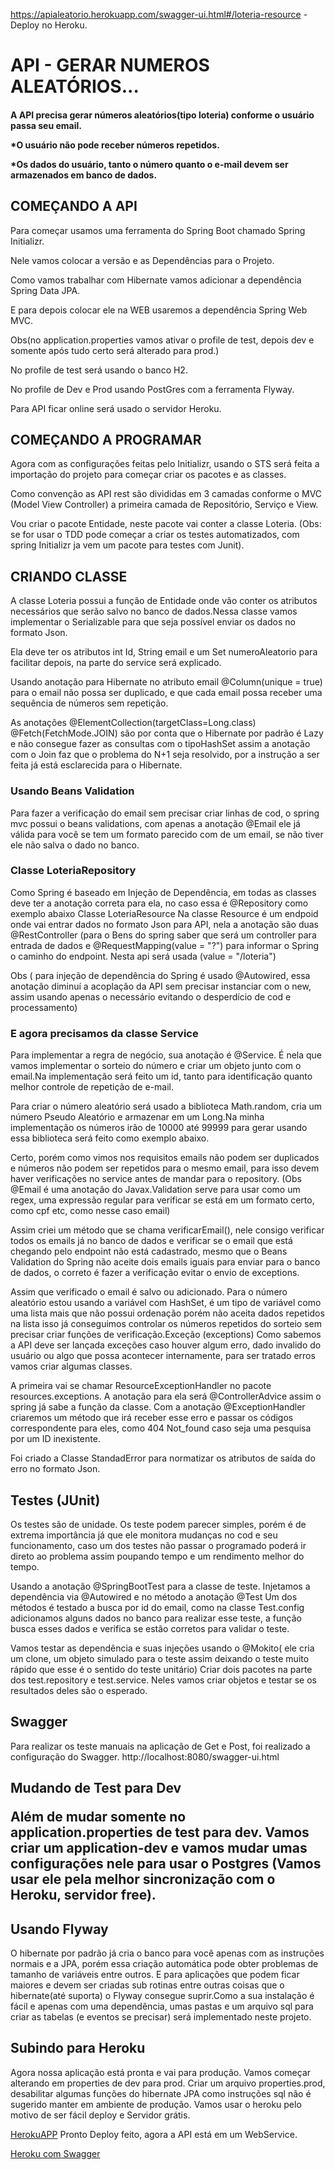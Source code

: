 https://apialeatorio.herokuapp.com/swagger-ui.html#/loteria-resource  -  Deploy no Heroku.


<h1><b>API - GERAR NUMEROS ALEATÓRIOS...</b></h1>

<h4>A API precisa gerar números aleatórios(tipo loteria) conforme o usuário passa seu email.
  
*O usuário não pode receber números repetidos.

*Os dados do usuário, tanto o número quanto o e-mail devem ser armazenados em banco
de dados.<h4>


<h2>COMEÇANDO A API</h2>

Para começar usamos uma ferramenta do Spring Boot chamado Spring Initializr.

Nele vamos colocar a versão e as Dependências para o Projeto.

Como vamos trabalhar com Hibernate vamos adicionar a dependência Spring Data JPA.

E para depois colocar ele na WEB usaremos a dependência Spring Web MVC.

Obs(no application.properties vamos ativar o profile de test, depois dev e somente após tudo certo será alterado para prod.)

No profile de test será usando o banco H2.

No profile de Dev e Prod usando PostGres com a ferramenta Flyway.

Para API ficar online será usado o servidor Heroku.

<h2>COMEÇANDO A PROGRAMAR</h2>

Agora com as configurações feitas pelo Initializr, usando o STS será feita a importação do
projeto para começar criar os pacotes e as classes.

Como convenção as API rest são divididas em 3 camadas conforme o MVC (Model View Controller) a primeira camada de Repositório, Serviço e View.

Vou criar o pacote Entidade, neste pacote vai conter a classe Loteria. (Obs: se for usar o TDD pode começar a criar os testes automatizados, com spring Initializr
ja vem um pacote para testes com Junit).

<h2>CRIANDO CLASSE</h2>
  
A classe Loteria possui a função de Entidade onde vão conter os atributos necessários que serão salvo no banco de dados.Nessa classe vamos implementar o Serializable para que seja possível enviar os dados no formato Json.

Ela deve ter os atributos int Id, String email e um Set<Long> numeroAleatorio para facilitar
depois, na parte do service será explicado. 
  
Usando anotação para Hibernate no atributo email @Column(unique = true) para o email
não possa ser duplicado, e que cada email possa receber uma sequência de números sem
repetição.

As anotações @ElementCollection(targetClass=Long.class) @Fetch(FetchMode.JOIN) são
por conta que o Hibernate por padrão é Lazy e não consegue fazer as consultas com o tipoHashSet assim a anotação com o Join faz que o problema do N+1 seja resolvido, por a
instrução a ser feita já está esclarecida para o Hibernate.

<h3>Usando Beans Validation</h3>
  
Para fazer a verificação do email sem precisar criar linhas de cod, o spring mvc possui o beans validations, com apenas a anotação @Email ele já válida para você se tem um
formato parecido com de um email, se não tiver ele não salva o dado no banco. 

<h3>Classe LoteriaRepository</h3>
  
Como Spring é baseado em Injeção de Dependência, em todas as classes deve ter a anotação correta para ela, no caso essa é @Repository como exemplo abaixo Classe LoteriaResource
Na classe Resource é um endpoid onde vai entrar dados no formato Json para API, nela a anotação são duas @RestController (para o Bens do spring saber que será um controller para entrada de dados e @RequestMapping(value = "?") para informar o Spring o caminho do endpoint. Nesta api será usada (value = "/loteria")

Obs ( para injeção de dependência do Spring é usado @Autowired, essa anotação diminuí a acoplação da API sem precisar instanciar com o new, assim usando apenas o necessário evitando o desperdício de cod e processamento)

<h3>E agora precisamos da classe Service</h3>
  
Para implementar a regra de negócio, sua anotação é @Service. É nela que vamos implementar o sorteio do número e criar um objeto junto com o email.Na implementação será feito um id, tanto para identificação quanto melhor controle de repetição de e-mail. 

Para criar o número aleatório será usado a biblioteca Math.random, cria um número Pseudo Aleatório e armazenar em um Long.Na minha implementação os números irão de 10000 até 99999 para gerar usando essa biblioteca será feito como exemplo abaixo.

Certo, porém como vimos nos requisitos emails não podem ser duplicados e números não podem ser repetidos para o mesmo email, para isso devem haver verificações no service
antes de mandar para o repository.
(Obs @Email é uma anotação do Javax.Validation serve para usar como um regex, uma expressão regular para verificar se está em um formato certo, como cpf etc, como nesse
caso email)

Assim criei um método que se chama verificarEmail(), nele consigo verificar todos os emails já no banco de dados e verificar se o email que está chegando pelo endpoint não está
cadastrado, mesmo que o Beans Validation do Spring não aceite dois emails iguais para enviar para o banco de dados, o correto é fazer a verificação evitar o envio de exceptions.

Assim que verificado o email é salvo ou adicionado. Para o número aleatório estou usando a variável com HashSet, é um tipo de variável como uma lista mais que não possui
ordenação porém não aceita dados repetidos na lista isso já conseguimos controlar os números repetidos do sorteio sem precisar criar funções de verificação.Exceção (exceptions)
Como sabemos a API deve ser lançada exceções caso houver algum erro, dado invalido do usuário ou algo que possa acontecer internamente, para ser tratado erros vamos criar
algumas classes.

A primeira vai se chamar ResourceExceptionHandler no pacote resources.exceptions. A anotação para ela será @ControllerAdvice assim o spring já sabe a função da classe.
Com a anotação @ExceptionHandler criaremos um método que irá receber esse erro e passar os códigos correspondente para eles, como 404 Not_found caso seja uma pesquisa
por um ID inexistente.

Foi criado a Classe StandadError para normatizar os atributos de saída do erro no formato Json.

<h2>Testes (JUnit)</h2>
  
Os testes são de unidade. Os teste podem parecer simples, porém é de extrema importância já que ele monitora mudanças no cod e seu funcionamento, caso um dos testes
não passar o programado poderá ir direto ao problema assim poupando tempo e um rendimento melhor do tempo.
  
Usando a anotação @SpringBootTest para a classe de teste.
Injetamos a dependência via @Autowired e no método a anotação @Test Um dos métodos é testado a busca por id do email, como na classe Test.config adicionamos alguns dados no banco para realizar esse teste, a função busca esses dados e verifica se estão corretos para validar o teste.
  
Vamos testar as dependência e suas injeções usando o @Mokito( ele cria um clone, um objeto simulado para o teste assim deixando o teste muito rápido que esse é o sentido do
teste unitário) 
Criar dois pacotes na parte dos test.repository e test.service. Neles vamos criar objetos e testar se os resultados deles são o esperado.
  
<h2>Swagger</h2>
  
Para realizar os teste manuais na aplicação de Get e Post, foi realizado a configuração do Swagger. http://localhost:8080/swagger-ui.html

<h2>Mudando de Test para Dev
  
Além de mudar somente no application.properties de test para dev.
Vamos criar um application-dev e vamos mudar umas configurações nele para usar o Postgres (Vamos usar ele pela melhor sincronização com o Heroku, servidor free).

<h2>Usando Flyway</h2>
  
O hibernate por padrão já cria o banco para você apenas com as instruções normais e a JPA, porém essa criação automática pode obter problemas de tamanho de variáveis entre
outros. E para aplicações que podem ficar maiores e devem ser criadas sub rotinas entre outras coisas que o hibernate(até suporta) o Flyway consegue suprir.Como a sua instalação é fácil e apenas com uma dependência, umas pastas e um arquivo sql para criar as tabelas (e eventos se precisar) será implementado neste projeto.
  
<h2>Subindo para Heroku</h2>
  
Agora nossa aplicação está pronta e vai para produção.
Vamos começar alterando em properties de dev para prod.
Criar um arquivo properties.prod, desabilitar algumas funções do hibernate JPA como instruções sql não é sugerido manter em ambiente de produção.
Vamos usar o heroku pelo motivo de ser fácil deploy e Servidor grátis.
  
[HerokuAPP](https://apialeatorio.herokuapp.com) 
Pronto Deploy feito, agora a API está em um WebService.

[Heroku com Swagger](https://apialeatorio.herokuapp.com/swagger-ui.html#/loteria-resource)

